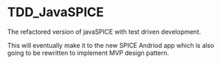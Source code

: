 # TDD_JavaSPICE
The refactored version of javaSPICE with test driven development. 

This will eventually make it to the new SPICE Andriod app which is also going to be rewritten to implement MVP design pattern.
